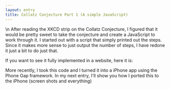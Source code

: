 ```yaml
---
layout: entry
title: Collatz Conjecture Part 1 (A simple JavaScript)
---
```


\n    After reading the XKCD strip on the Collatz Conjecture, I figured that it would be pretty sweet to take the conjecture and create a JavaScript to work through it.  I started out with a script that simply printed out the steps.  Since it makes more sense to just output the number of steps, I have redone it just a bit to do just that.



If you want to see it fully implemented in a website, here it is:



More recently, I took this code and I turned it into a iPhone app using the Phone Gap framework.  In my next entry, I'll show you how I ported this to the iPhone (screen shots and everything)
  
